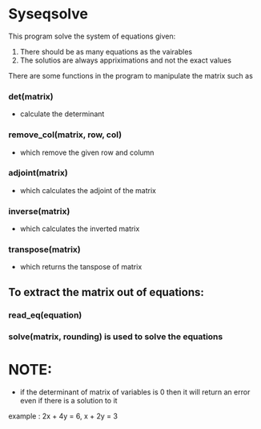 # Syseqsolve

This program solve the system of equations given:

1. There should be as many equations as the vairables
2. The solutios are always appriximations and not the exact values


There are some functions in the program to manipulate the matrix such as



### det(matrix) 
* calculate the determinant

### remove_col(matrix, row, col)
* which remove the given row and column

### adjoint(matrix)
* which calculates the adjoint of the matrix

### inverse(matrix)
* which calculates the inverted matrix

### transpose(matrix)
* which returns the tanspose of matrix




## To extract the matrix out of equations:

### read_eq(equation)


### solve(matrix, rounding) is used to solve the equations

# NOTE: 

* if the determinant of matrix of variables is 0 then it will return an error even if there is a solution to it

example : 2x + 4y = 6, x + 2y = 3
